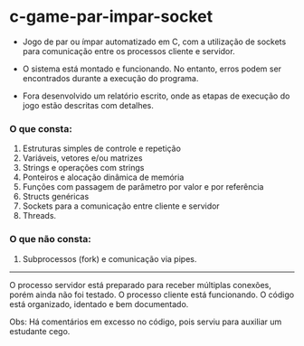 c-game-par-impar-socket
==================
- Jogo de par ou ímpar automatizado em C, com a utilização de sockets para comunicação entre os processos cliente e servidor.

- O sistema está montado e funcionando. No entanto, erros podem ser encontrados durante a execução do programa.
- Fora desenvolvido um relatório escrito, onde as etapas de execução do jogo estão descritas com detalhes.

### O que consta:
1. Estruturas simples de controle e repetição
2. Variáveis, vetores e/ou matrizes
3. Strings e operações com strings
4. Ponteiros e alocação dinâmica de memória
5. Funções com passagem de parâmetro por valor e por referência
6. Structs genéricas
7. Sockets para a comunicação entre cliente e servidor
8. Threads.

### O que não consta:
1. Subprocessos (fork) e comunicação via pipes.

------------

O processo servidor está preparado para receber múltiplas conexões, porém ainda não foi testado.
O processo cliente está funcionando.
O código está organizado, identado e bem documentado.

Obs: Há comentários em excesso no código, pois serviu para auxiliar um estudante cego.
